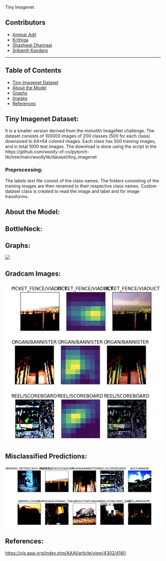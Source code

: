 Tiny Imagenet

## Contributors

* [Ammar Adil](https://github.com/adilsammar)
* [Krithiga](https://github.com/BottleSpink)
* [Shashwat Dhanraaj](https://github.com/sdhanraaj12)
* [Srikanth Kandarp](https://github.com/Srikanth-Kandarp)
---

## Table of Contents
  - [Tiny Imagenet Dataset](#tiny-imagenet-dataset)
  - [About the Model](#about-the-model)
  - [Graphs](#graphs)
  - [Images](#images)
  - [References](#references)
  
## Tiny Imagenet Dataset:

<p> It is a smaller version derived from the monolith ImageNet challenge. The dataset consists of 100000 images of 200 classes (500 for each class) downsized to 64×64 colored images. Each class has 500 training images, and in total 1000 test images. The download is done using the script in the https://github.com/woolly-of-cv/pytorch-lib/tree/main/woollylib/dataset/tiny_imagenet </p>

### Preprocessing:

<p> The labels text file consist of the class names. The folders consisting of the training images are then renamed to their respective class names. Custom dataset class is created to read the image and label and for image transforms. <p>

## About the Model:
  
  
## BottleNeck:
  
## Graphs:
  
  <image src='assets/TinyImagenet.png'>
    
## Gradcam Images:
    
<p align="center">
  <img width="600"  src='assets/GradCam.png'>
</p>
 
  
## Misclassified Predictions:

<p align="center">
  <img width="600" height="200" src='assets/MisclassifiedPredictions.png'>
</p>

## References:
  
 https://ojs.aaai.org/index.php/AAAI/article/view/4302/4180

